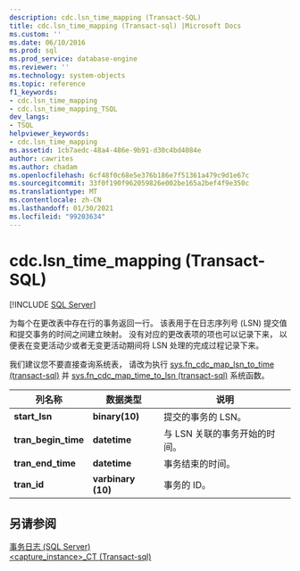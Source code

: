 ```yaml
---
description: cdc.lsn_time_mapping (Transact-SQL)
title: cdc.lsn_time_mapping (Transact-sql) |Microsoft Docs
ms.custom: ''
ms.date: 06/10/2016
ms.prod: sql
ms.prod_service: database-engine
ms.reviewer: ''
ms.technology: system-objects
ms.topic: reference
f1_keywords:
- cdc.lsn_time_mapping
- cdc.lsn_time_mapping_TSQL
dev_langs:
- TSQL
helpviewer_keywords:
- cdc.lsn_time_mapping
ms.assetid: 1cb7aedc-48a4-486e-9b91-d30c4bd4084e
author: cawrites
ms.author: chadam
ms.openlocfilehash: 6cf48f0c68e5e376b186e7f51361a479c9d1e67c
ms.sourcegitcommit: 33f0f190f962059826e002be165a2bef4f9e350c
ms.translationtype: MT
ms.contentlocale: zh-CN
ms.lasthandoff: 01/30/2021
ms.locfileid: "99203634"
---
```

# <a name="cdclsn_time_mapping-transact-sql"></a>cdc.lsn_time_mapping (Transact-SQL)
[!INCLUDE [SQL Server](../../includes/applies-to-version/sqlserver.md)]

  为每个在更改表中存在行的事务返回一行。 该表用于在日志序列号 (LSN) 提交值和提交事务的时间之间建立映射。 没有对应的更改表项的项也可以记录下来， 以便表在变更活动少或者无变更活动期间将 LSN 处理的完成过程记录下来。  
  
 我们建议您不要直接查询系统表， 请改为执行 [sys.fn_cdc_map_lsn_to_time &#40;transact-sql&#41;](../../relational-databases/system-functions/sys-fn-cdc-map-lsn-to-time-transact-sql.md) 并 [sys.fn_cdc_map_time_to_lsn &#40;transact-sql&#41;](../../relational-databases/system-functions/sys-fn-cdc-map-time-to-lsn-transact-sql.md) 系统函数。  
    
|列名称|数据类型|说明|  
|-----------------|---------------|-----------------|  
|**start_lsn**|**binary(10)**|提交的事务的 LSN。|  
|**tran_begin_time**|**datetime**|与 LSN 关联的事务开始的时间。|  
|**tran_end_time**|**datetime**|事务结束的时间。|  
|**tran_id**|**varbinary (10)**|事务的 ID。|  
  
## <a name="see-also"></a>另请参阅  
 [事务日志 (SQL Server)](../../relational-databases/logs/the-transaction-log-sql-server.md)   
 [&#60;capture_instance&#62;_CT &#40;Transact-sql&#41;](../../relational-databases/system-tables/cdc-capture-instance-ct-transact-sql.md)  
  
  
